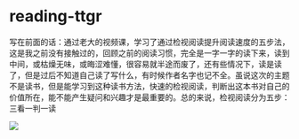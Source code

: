 # reading-ttgr
写在前面的话：通过老大的视频课，学习了通过检视阅读提升阅读速度的五步法，这是我之前没有接触过的，回顾之前的阅读习惯，完全是一字一字的读下来，读到中间，或枯燥无味，或晦涩难懂，很容易就半途而废了，还有些情况下，读是读了，但是过后不知道自己读了写什么，有时候作者名字也记不全。虽说这次的主题不是读书，但是能学习到这种读书方法，快速的检视阅读，判断出这本书对自己的价值所在，能不能产生疑问和兴趣才是最重要的。总的来说，检视阅读分为五步：三看一判一读

![](http://b.hiphotos.baidu.com/image/pic/item/0b7b02087bf40ad10b2d405f5e2c11dfa8ecce45.jpg)

